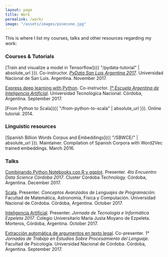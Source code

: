 ```yaml
---
layout: page
title: Work
permalink: /work/
image: "/assets/images/pinecone.jpg"
---
```


This is where I list my courses, talks and other resources regarding my work:

### Courses & Tutorials

[Train and visualize a model in Tensorflow]({{ "/pydata-tutorial" |
absolute_url }}). Co-instructor. [_PyData San Luis Argentina
2017_](https://pydata.org/sanluis2017/). Universidad Nacional de San Luis.
Argentina. November 2017.

[Express deep learning with
Python](https://github.com/PLN-FaMAF/DeepLearningEAIA). Co-instructor.
[_1&deg; Escuela Argentina de Inteligencia
Artificial_](https://sites.google.com/view/eaia2017/). Universidad Tecnológica
Nacional. Córdoba, Argentina. September 2017.

[From Python to Scala]({{ "/from-python-to-scala" | absolute_url }}). Online
tutorial. 2014.

### Linguistic resources

[Spanish Billion Words Corpus and Embeddings]({{ "/SBWCE/" | absolute_url }}).
Maintainer. Compilation of Spanish Corpora with Word2Vec trained embeddings.
March 2016.

### Talks

[Combinando Python Notebooks con R y
ggplot](https://github.com/crscardellino/MeetupDSCba2017).  Presenter. _4to
Encuentro Data Science Córdoba 2017_.  Cluster Córdoba Technology. Córdoba,
Argentina. December 2017.

[Scala](https://docs.google.com/presentation/d/1ouNU1SjRn0sZq3NfBQJa7dPLtgsNCb7lVu5SK3RHTFo/edit?usp=sharing).
Presenter. _Conceptos Avanzados de Lenguajes de Programación_. Facultad de
Matemática, Astronomía, Física y Computación.  Universidad Nacional de Córdoba.
Córdoba, Argentina. October 2017.

[Inteligencia
Artificial](https://docs.google.com/presentation/d/1wJoSg3DvVgWGPGi15QjTKCO8TZlw93rPr0X7hH9OeDw/edit?usp=sharing).
Presenter. _Jornada de Tecnología e Informática Ezpeleta 2017_. Colegio
Universitario María Justa Moyano de Ezpeleta. Morteros, Córdoba, Argentina.
October 2017.

[Extracción automática de argumentos en texto
legal](https://docs.google.com/presentation/d/1k2m4ZhgYlPLN7WbJenN40uzmm-a1UWBdVy_m6VRdz5o/edit?usp=sharing).
Co-presenter. _1&deg; Jornadas de Trabajo en Estudios Sobre Procesamiento del
Lenguaje_. Facultad de Psicología. Universidad Nacional de Córdoba. Córdoba,
Argentina. September 2017.
